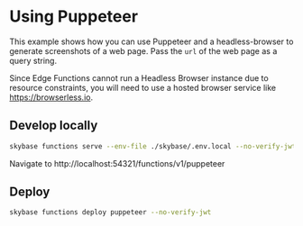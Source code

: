 # Using Puppeteer

This example shows how you can use Puppeteer and a headless-browser to generate screenshots of a web page. Pass the `url` of the web page as a query string.

Since Edge Functions cannot run a Headless Browser instance due to resource constraints, you will need to use a hosted browser service like https://browserless.io.

## Develop locally

```bash
skybase functions serve --env-file ./skybase/.env.local --no-verify-jwt
```

Navigate to http://localhost:54321/functions/v1/puppeteer

## Deploy

```bash
skybase functions deploy puppeteer --no-verify-jwt
```
